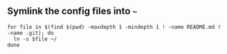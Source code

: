 ## Symlink the config files into `~`
```
for file in $(find $(pwd) -maxdepth 1 -mindepth 1 ! -name README.md ! -name .git); do
  ln -s $file ~/
done
```
